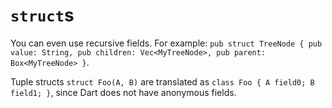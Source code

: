 # `struct`s

You can even use recursive fields. For example: `pub struct TreeNode { pub value: String, pub children: Vec<MyTreeNode>, pub parent: Box<MyTreeNode> }`.

Tuple structs `struct Foo(A, B)` are translated as `class Foo { A field0; B field1; }`, since Dart does not have anonymous fields.